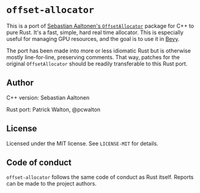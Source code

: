 # `offset-allocator`

This is a port of [Sebastian Aaltonen's `OffsetAllocator`] package for C++ to pure Rust. It's a fast, simple, hard real time allocator. This is especially useful for managing GPU resources, and the goal is to use it in [Bevy].

The port has been made into more or less idiomatic Rust but is otherwise mostly line-for-line, preserving comments. That way, patches for the original `OffsetAllocator` should be readily transferable to this Rust port.

## Author

C++ version: Sebastian Aaltonen

Rust port: Patrick Walton, @pcwalton

## License

Licensed under the MIT license. See `LICENSE-MIT` for details.

## Code of conduct

`offset-allocator` follows the same code of conduct as Rust itself. Reports can be made to the project authors.

[Sebastian Aaltonen's `OffsetAllocator`]: https://github.com/sebbbi/OffsetAllocator
[Bevy]: https://github.com/bevyengine/bevy/
